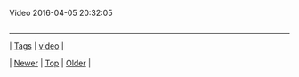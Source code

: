 <!--
title: Video 2016-04-05 20
date: 2020-06-28T15:27:00.112Z
tags: video
-->


Video 2016-04-05 20:32:05

<video controls="controls" autoplay="autoplay" src="http://youtu.be/-UAmt_F2F8Q" type="video/mp4" width="0" height="0"></video>

<!--BOTTOM-POST-NAVIGATION-->
---

| [Tags](tags.md) | [video](tag-video.md) |

| [Newer](142301167664.md) | [Top](index.md) | [Older](142312824474.md) |